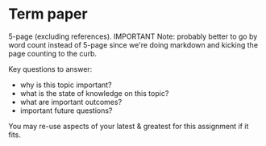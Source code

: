 # Term paper

5-page (excluding references).
IMPORTANT Note: probably better to go by word count instead of 5-page since we're doing markdown and kicking the page counting to the curb.

Key questions to answer:

 - why is this topic important?
 - what is the state of knowledge on this topic?
 - what are important outcomes?
 - important future questions?

You may re-use aspects of your latest & greatest for this assignment if it fits.
